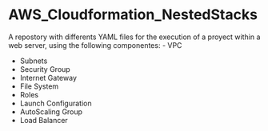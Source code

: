 # AWS_Cloudformation_NestedStacks
A repostory with differents YAML files for the execution of a proyect within a web server, using the following componentes:     - VPC     
- Subnets     
- Security Group     
- Internet Gateway     
- File System     
- Roles     
- Launch Configuration     
- AutoScaling Group     
- Load Balancer
